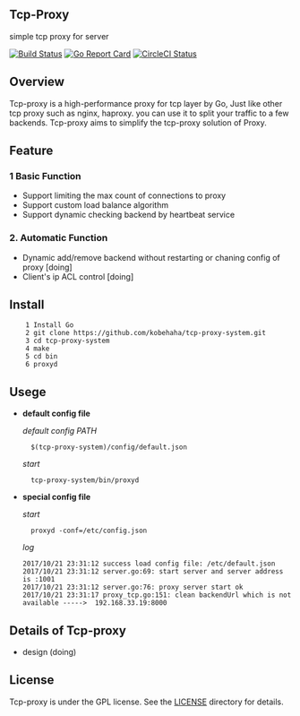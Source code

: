 
## Tcp-Proxy
simple tcp proxy for server

[![Build Status](https://travis-ci.org/kobehaha/tcp-proxy-system.svg?branch=master)](https://travis-ci.org/YOUR/PROJECT)
[![Go Report Card](https://goreportcard.com/badge/github.com/kobehaha/tcp-proxy-system)](https://goreportcard.com/report/github.com/kobehaha/tcp-proxy-system)
[![CircleCI Status](https://circleci.com/gh/kobehaha/tcp-proxy-system.svg?style=shield)](https://circleci.com/gh/kobehaha/tcp-proxy-system)

## Overview

Tcp-proxy is a high-performance proxy for tcp layer by Go, Just like other tcp proxy such as nginx, haproxy. you can use it to split your traffic to a few backends. Tcp-proxy aims to simplify the tcp-proxy solution of Proxy.

## Feature

### 1 Basic Function
- Support limiting the max count of connections to proxy
- Support custom load balance algorithm
- Support dynamic checking backend by heartbeat service

### 2. Automatic Function
- Dynamic add/remove backend without restarting or chaning config of proxy [doing]
- Client's ip ACL control [doing]


## Install

```
    1 Install Go
    2 git clone https://github.com/kobehaha/tcp-proxy-system.git
    3 cd tcp-proxy-system
    4 make
    5 cd bin
    6 proxyd

```

## Usege


* **default config file**

	*default config PATH*

		$(tcp-proxy-system)/config/default.json

	*start*

		tcp-proxy-system/bin/proxyd


* **special config file**

	*start*

		proxyd -conf=/etc/config.json

	*log*

	```
	2017/10/21 23:31:12 success load config file: /etc/default.json
	2017/10/21 23:31:12 server.go:69: start server and server address is :1001
	2017/10/21 23:31:12 server.go:76: proxy server start ok
	2017/10/21 23:31:17 proxy_tcp.go:151: clean backendUrl which is not available ----->  192.168.33.19:8000
	```






## Details of Tcp-proxy

- design (doing)

## License

Tcp-proxy is under the GPL license. See the [LICENSE](./LICENSE) directory for details.
